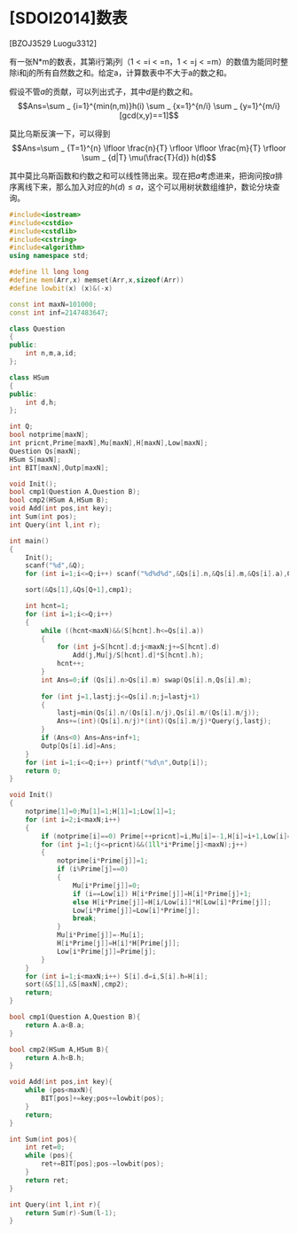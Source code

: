 # [SDOI2014]数表
[BZOJ3529 Luogu3312]

有一张N*m的数表，其第i行第j列（1 < =i < =n，1 < =j < =m）的数值为能同时整除i和j的所有自然数之和。给定a，计算数表中不大于a的数之和。

假设不管$a$的贡献，可以列出式子，其中$d$是约数之和。
$$Ans=\sum _ {i=1}^{min(n,m)}h(i) \sum _ {x=1}^{n/i} \sum _ {y=1}^{m/i} [gcd(x,y)==1]$$

莫比乌斯反演一下，可以得到
$$Ans=\sum _ {T=1}^{n} \lfloor \frac{n}{T} \rfloor \lfloor \frac{m}{T} \rfloor \sum _ {d|T} \mu(\frac{T}{d}) h(d)$$

其中莫比乌斯函数和约数之和可以线性筛出来。现在把$a$考虑进来，把询问按$a$排序离线下来，那么加入对应的$h(d)\le a$，这个可以用树状数组维护，数论分块查询。

```cpp
#include<iostream>
#include<cstdio>
#include<cstdlib>
#include<cstring>
#include<algorithm>
using namespace std;

#define ll long long
#define mem(Arr,x) memset(Arr,x,sizeof(Arr))
#define lowbit(x) (x)&(-x)

const int maxN=101000;
const int inf=2147483647;

class Question
{
public:
	int n,m,a,id;
};

class HSum
{
public:
	int d,h;
};

int Q;
bool notprime[maxN];
int pricnt,Prime[maxN],Mu[maxN],H[maxN],Low[maxN];
Question Qs[maxN];
HSum S[maxN];
int BIT[maxN],Outp[maxN];

void Init();
bool cmp1(Question A,Question B);
bool cmp2(HSum A,HSum B);
void Add(int pos,int key);
int Sum(int pos);
int Query(int l,int r);

int main()
{
	Init();
	scanf("%d",&Q);
	for (int i=1;i<=Q;i++) scanf("%d%d%d",&Qs[i].n,&Qs[i].m,&Qs[i].a),Qs[i].id=i;

	sort(&Qs[1],&Qs[Q+1],cmp1);

	int hcnt=1;
	for (int i=1;i<=Q;i++)
	{
		while ((hcnt<maxN)&&(S[hcnt].h<=Qs[i].a))
		{
			for (int j=S[hcnt].d;j<maxN;j+=S[hcnt].d)
				Add(j,Mu[j/S[hcnt].d]*S[hcnt].h);
			hcnt++;
		}
		int Ans=0;if (Qs[i].n>Qs[i].m) swap(Qs[i].n,Qs[i].m);
		
		for (int j=1,lastj;j<=Qs[i].n;j=lastj+1)
		{
			lastj=min(Qs[i].n/(Qs[i].n/j),Qs[i].m/(Qs[i].m/j));
			Ans+=(int)(Qs[i].n/j)*(int)(Qs[i].m/j)*Query(j,lastj);
		}
		if (Ans<0) Ans=Ans+inf+1;
		Outp[Qs[i].id]=Ans;
	}
	for (int i=1;i<=Q;i++) printf("%d\n",Outp[i]);
	return 0;
}

void Init()
{
	notprime[1]=0;Mu[1]=1;H[1]=1;Low[1]=1;
	for (int i=2;i<maxN;i++)
	{
		if (notprime[i]==0) Prime[++pricnt]=i,Mu[i]=-1,H[i]=i+1,Low[i]=i;
		for (int j=1;(j<=pricnt)&&(1ll*i*Prime[j]<maxN);j++)
		{
			notprime[i*Prime[j]]=1;
			if (i%Prime[j]==0)
			{
				Mu[i*Prime[j]]=0;
				if (i==Low[i]) H[i*Prime[j]]=H[i]*Prime[j]+1;
				else H[i*Prime[j]]=H[i/Low[i]]*H[Low[i]*Prime[j]];
				Low[i*Prime[j]]=Low[i]*Prime[j];
				break;
			}
			Mu[i*Prime[j]]=-Mu[i];
			H[i*Prime[j]]=H[i]*H[Prime[j]];
			Low[i*Prime[j]]=Prime[j];
		}
	}
	for (int i=1;i<maxN;i++) S[i].d=i,S[i].h=H[i];
	sort(&S[1],&S[maxN],cmp2);
	return;
}

bool cmp1(Question A,Question B){
	return A.a<B.a;
}

bool cmp2(HSum A,HSum B){
	return A.h<B.h;
}

void Add(int pos,int key){
	while (pos<maxN){
		BIT[pos]+=key;pos+=lowbit(pos);
	}
	return;
}

int Sum(int pos){
	int ret=0;
	while (pos){
		ret+=BIT[pos];pos-=lowbit(pos);
	}
	return ret;
}

int Query(int l,int r){
	return Sum(r)-Sum(l-1);
}
```